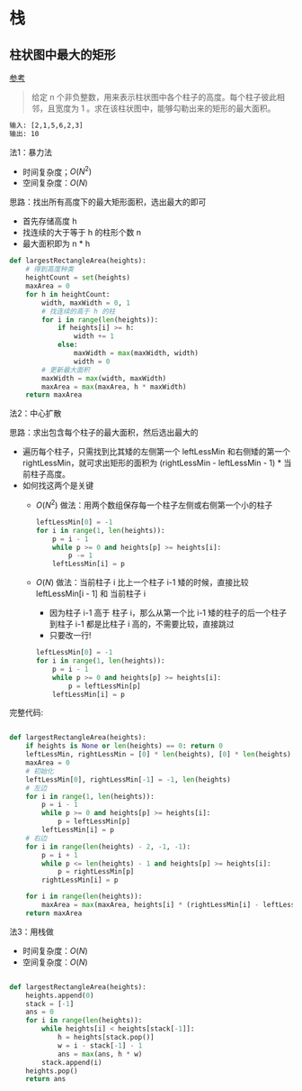 # 栈

## 柱状图中最大的矩形

[参考](https://leetcode.wang/leetCode-84-Largest-Rectangle-in-Histogram.html)

> 给定 n 个非负整数，用来表示柱状图中各个柱子的高度。每个柱子彼此相邻，且宽度为 1 。求在该柱状图中，能够勾勒出来的矩形的最大面积。

```txt
输入: [2,1,5,6,2,3]
输出: 10
```

法1：暴力法

- 时间复杂度；$O(N^{2})$
- 空间复杂度：$O(N)$

思路：找出所有高度下的最大矩形面积，选出最大的即可

- 首先存储高度 h
- 找连续的大于等于 h 的柱形个数 n
- 最大面积即为 n * h

```python
def largestRectangleArea(heights):
    # 得到高度种类
    heightCount = set(heights)
    maxArea = 0
    for h in heightCount:
        width, maxWidth = 0, 1
        # 找连续的高于 h 的柱
        for i in range(len(heights)):
            if heights[i] >= h:
                width += 1
            else:
                maxWidth = max(maxWidth, width)
                width = 0
        # 更新最大面积
        maxWidth = max(width, maxWidth)
        maxArea = max(maxArea, h * maxWidth)
    return maxArea
```

法2：中心扩散

思路：求出包含每个柱子的最大面积，然后选出最大的

- 遍历每个柱子，只需找到比其矮的左侧第一个 leftLessMin 和右侧矮的第一个 rightLessMin，就可求出矩形的面积为 (rightLessMin - leftLessMin - 1) * 当前柱子高度。
- 如何找这两个是关键
  - $O(N^{2})$ 做法：用两个数组保存每一个柱子左侧或右侧第一个小的柱子

    ```python
    leftLessMin[0] = -1
    for i in range(1, len(heights)):
        p = i - 1
        while p >= 0 and heights[p] >= heights[i]:
            p -= 1
        leftLessMin[i] = p
    ```

  - $O(N)$ 做法：当前柱子 i 比上一个柱子 i-1 矮的时候，直接比较 leftLessMin[i - 1] 和 当前柱子 i 
    - 因为柱子 i-1 高于 柱子 i，那么从第一个比 i-1 矮的柱子的后一个柱子到柱子 i-1 都是比柱子 i 高的，不需要比较，直接跳过
    - 只要改一行!

    ```python
    leftLessMin[0] = -1
    for i in range(1, len(heights)):
        p = i - 1
        while p >= 0 and heights[p] >= heights[i]:
            p = leftLessMin[p]
        leftLessMin[i] = p
    ```

完整代码:

```python

def largestRectangleArea(heights):
    if heights is None or len(heights) == 0: return 0
    leftLessMin, rightLessMin = [0] * len(heights), [0] * len(heights)
    maxArea = 0
    # 初始化
    leftLessMin[0], rightLessMin[-1] = -1, len(heights)
    # 左边
    for i in range(1, len(heights)):
        p = i - 1
        while p >= 0 and heights[p] >= heights[i]:
            p = leftLessMin[p]
        leftLessMin[i] = p
    # 右边
    for i in range(len(heights) - 2, -1, -1):
        p = i + 1
        while p <= len(heights) - 1 and heights[p] >= heights[i]:
            p = rightLessMin[p]
        rightLessMin[i] = p

    for i in range(len(heights)):
        maxArea = max(maxArea, heights[i] * (rightLessMin[i] - leftLessMin[i] - 1))
    return maxArea
```

法3：用栈做

- 时间复杂度：$O(N)$
- 空间复杂度：$O(N)$

```python

def largestRectangleArea(heights):
    heights.append(0)
    stack = [-1]
    ans = 0
    for i in range(len(heights)):
        while heights[i] < heights[stack[-1]]:
            h = heights[stack.pop()]
            w = i - stack[-1] - 1
            ans = max(ans, h * w)
        stack.append(i)
    heights.pop()
    return ans
```
